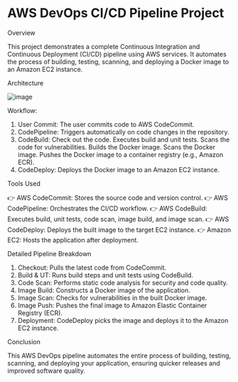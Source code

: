 
# AWS DevOps CI/CD Pipeline Project

Overview

This project demonstrates a complete Continuous Integration and Continuous Deployment (CI/CD) pipeline using AWS services. It automates the process of building, testing, scanning, and deploying a Docker image to an Amazon EC2 instance.

Architecture

![image](https://github.com/user-attachments/assets/7ce95ac2-7186-449a-9adc-14fab4da489b)

Workflow:

1. User Commit: The user commits code to AWS CodeCommit.
2. CodePipeline: Triggers automatically on code changes in the repository.
3. CodeBuild:
Check out the code.
Executes build and unit tests.
Scans the code for vulnerabilities.
Builds the Docker image.
Scans the Docker image.
Pushes the Docker image to a container registry (e.g., Amazon ECR).
4. CodeDeploy: Deploys the Docker image to an Amazon EC2 instance.
 
Tools Used

👉 AWS CodeCommit: Stores the source code and version control.
👉 AWS CodePipeline: Orchestrates the CI/CD workflow.
👉 AWS CodeBuild: Executes build, unit tests, code scan, image build, and image scan.
👉 AWS CodeDeploy: Deploys the built image to the target EC2 instance.
👉 Amazon EC2: Hosts the application after deployment.

Detailed Pipeline Breakdown

1. Checkout: Pulls the latest code from CodeCommit.
2. Build & UT: Runs build steps and unit tests using CodeBuild.
3. Code Scan: Performs static code analysis for security and code quality.
4. Image Build: Constructs a Docker image of the application.
5. Image Scan: Checks for vulnerabilities in the built Docker image.
6. Image Push: Pushes the final image to Amazon Elastic Container Registry (ECR).
7. Deployment: CodeDeploy picks the image and deploys it to the Amazon EC2 instance.
   
Conclusion

This AWS DevOps pipeline automates the entire process of building, testing, scanning, and deploying your application, ensuring quicker releases and improved software quality.


